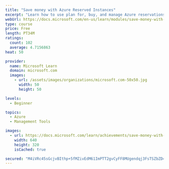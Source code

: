```yaml
---
title: "Save money with Azure Reserved Instances"
excerpt: "Learn how to use plan for, buy, and manage Azure reservations to save money."
webUrl: https://docs.microsoft.com/en-us/learn/modules/save-money-with-azure-reserved-instances/
type: course
price: Free
length: PT34M
ratings:
  count: 102
  average: 4.7156863
heat: 50

provider:
  name: Microsoft Learn
  domain: microsoft.com
  images:
    - url: /assets/images/organizations/microsoft.com-50x50.jpg
      width: 50
      height: 50

levels:
  - Beginner

topics:
  - Azure
  - Management Tools

images:
  - url: https://docs.microsoft.com/learn/achievements/save-money-with-azure-reservations-social.png
    width: 640
    height: 320
    isCached: true

secured: "M4iVRc45sGcjvBIthp+5fMZivEdM61ImPTT2gvCyFF8MUgendqj3FsTSZbZD4yslC5laHn5n89ieSwMvtTTO1lk1KGPv3QOrS9RewFB45PZ2W+pWHDIr28WyArK9Y/dwqUmODnd36hobpgroOLVd/q1fX7IKqwF462uYSNY1GLGU212HC3opeMDX4LJNcr3mb40RbAI1WAA7JoP9DYuBQ4x6Xc2n1bCViEgqUO7HBFIcqQCjiFK5TFUPjEL4fpLU4EohyfTDfkKb6aeaZkoldOU4BmQ3UchIj+23hYdtEqXi0Y4DZZRxQ5ilhkIofN1TU5qNRaipHiYbaOSVKH/lZu25j4I0G9TzG93/a1q6In5fOCxwHf76gdqSGkW7AyVn8RZRMqyp4mFGrq2bq5tV1Q7WzujCfAR9LrHxpTHCli0=;AfOJq/siQsSgSdCb56keGQ=="
---
```


